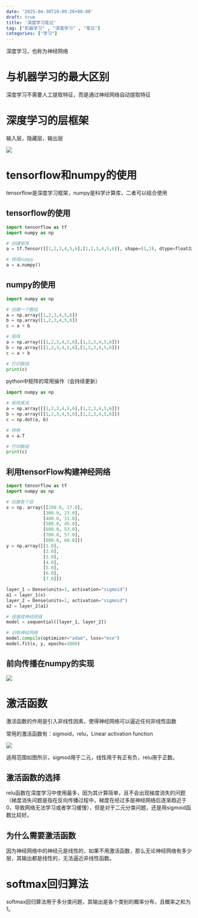 ```yaml
---
date: '2025-04-30T19:09:26+08:00'
draft: true
title: '深度学习笔记'
tag: ["机器学习" , "深度学习" , "笔记"]
categories: ["学习"]
---
```


深度学习，也称为神经网络

# 与机器学习的最大区别

深度学习不需要人工提取特征，而是通过神经网络自动提取特征

# 深度学习的层框架

输入层，隐藏层，输出层

<img src = "../pics/深度学习框架图.png"/>

# tensorflow和numpy的使用

tensorflow是深度学习框架，numpy是科学计算库，二者可以结合使用

## tensorflow的使用

```python
import tensorflow as tf
import numpy as np

# 创建矩阵
a = tf.Tensor([[1,2,3,4,5,6],[1,2,3,4,5,6]], shape=(1,3), dtype=float32)

# 转成numpy
a = a.numpy()

```

## numpy的使用

```python
import numpy as np

# 创建一个数组
a = np.array([1,2,3,4,5,6])
b = np.array([1,2,3,4,5,6])
c = a + b

# 矩阵
a = np.array([[1,2,3,4,5,6],[1,2,3,4,5,6]])
b = np.array([[1,2,3,4,5,6],[1,2,3,4,5,6]])
c = a + b

# 打印数组
print(c)
```

python中矩阵的常用操作（会持续更新）

```python
import numpy as np

# 矩阵乘法
a = np.array([[1,2,3,4,5,6],[1,2,3,4,5,6]])
b = np.array([[1,2,3,4,5,6],[1,2,3,4,5,6]])
c = np.dot(a, b)

# 转秩
a = a.T

# 打印数组
print(c)
```

## 利用tensorFlow构建神经网络

```python
import tensorflow as tf
import numpy as np

# 创建各个层
x = np. array([[200.0, 17.0],
              [300.0, 23.0],
              [400.0, 31.0],
              [500.0, 45.0],
              [600.0, 53.0],
              [700.0, 57.0],
              [800.0, 60.0]])
y = np.array([[1.0],
              [2.0],
              [3.0],
              [4.0],
              [5.0],
              [6.0],
              [7.0]])

layer_1 = Dense(units=3, activation="sigmoid")
a1 = layer_1(x)
layer_2 = Dense(units=1, activation="sigmoid")
a2 = layer_2(a1)

# 连接成神经网络
model = sequential([layer_1, layer_2])

# 训练神经网络
model.compile(optimizer="adam", loss="mse")
model.fit(x, y, epochs=1000)

```

## 前向传播在numpy的实现

<img src = "../pics/前向传播numpy实现.png"/>

# 激活函数

激活函数的作用是引入非线性因素，使得神经网络可以逼近任何非线性函数

常用的激活函数有：sigmoid，relu，Linear activation function

<img src = "../pics/激活函数选择.png"/>

适用范围如图所示，sigmod用于二元，线性用于有正有负，relu用于正数。

## 激活函数的选择

relu函数在深度学习中使用最多，因为其计算简单，且不会出现梯度消失的问题（梯度消失问题是指在反向传播过程中，梯度在经过多层神经网络后逐渐趋近于0，导致网络无法学习或者学习缓慢），但是对于二元分类问题，还是用sigmoid函数比较好。

## 为什么需要激活函数

因为神经网络中的神经元是线性的，如果不用激活函数，那么无论神经网络有多少层，其输出都是线性的，无法逼近非线性函数。

# softmax回归算法

softmax回归算法用于多分类问题，其输出是各个类别的概率分布，且概率之和为1。